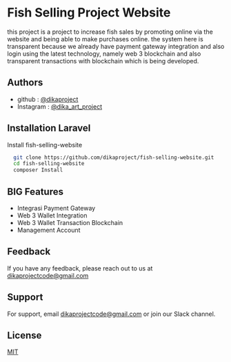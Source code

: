 
# Fish Selling Project Website

this project is a project to increase fish sales by promoting online via the website and being able to make purchases online. the system here is transparent because we already have payment gateway integration and also login using the latest technology, namely web 3 blockchain and also transparent transactions with blockchain which is being developed.


## Authors

- github : [@dikaproject](https://www.github.com/dikaproject)
- Instagram : [@dika_art_project](https://www.instagram.com/dika_art_project)


## Installation Laravel

Install fish-selling-website

```bash
  git clone https://github.com/dikaproject/fish-selling-website.git
  cd fish-selling-website
  composer Install
```
    
## BIG Features

- Integrasi Payment Gateway
- Web 3 Wallet Integration
- Web 3 Wallet Transaction Blockchain
- Management Account


## Feedback

If you have any feedback, please reach out to us at dikaprojectcode@gmail.com


## Support

For support, email dikaprojectcode@gmail.com or join our Slack channel.


## License

[MIT](https://choosealicense.com/licenses/mit/)

